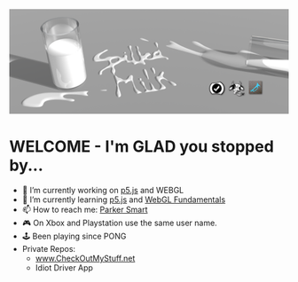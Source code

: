 <img alt="Spilled Milk Logo" src="https://github.com/SpilledMilkCOM/SpilledMilkCOM/blob/master/images/Spilled%20Milk%20Twitter%20Banner.png?raw=true"/>

# WELCOME - I'm **GLAD** you stopped by...

* 🔭 I’m currently working on [p5.js](https://p5js.org) and WEBGL
* 🌱 I’m currently learning [p5.js](https://p5js.org) and [WebGL Fundamentals](https://webglfundamentals.org/)
* 📫 How to reach me: [Parker Smart](<mailto:psmart@spilledmilk.com?subject=LOVE Your GitHub Repos...>)
* 🎮 On Xbox and Playstation use the same user name.
* 🕹️ Been playing since PONG
* Private Repos:
  * www.CheckOutMyStuff.net
  * Idiot Driver App

<!--
**SpilledMilkCOM/SpilledMilkCOM** is a ✨ _special_ ✨ repository because its `README.md` (this file) appears on your GitHub profile.
-->
